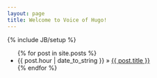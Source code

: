 ```yaml
---
layout: page
title: Welcome to Voice of Hugo!
---
```

{% include JB/setup %}
<ul class="posts">
  {% for post in site.posts %}
    <li><span>{{ post.hour | date_to_string }}</span> &raquo; <a href="{{ BASE_PATH }}{{ post.url }}">{{ post.title }}</a></li>
  {% endfor %}
</ul>
